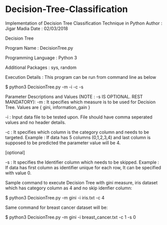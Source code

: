 # Decision-Tree-Classification
Implementation of Decision Tree Classification Technique in Python 
Author : Jigar Madia
Date : 02/03/2018


Decision Tree

Program Name : DecisionTree.py

Programming Language : Python 3

Additional Packages : sys, random

Execution Details : This program can be run from command line as below

$ python3 DecisionTree.py -m <measure> -i <inputFile> -c <categoryColumnIndex> -s <skipColumnIndex>

Parameter Descriptions and Values (NOTE : -s IS OPTIONAL. REST MANDATORY):
-m : It specifies which measure is to be used for Decision Tree.
	 Values are { gini, information_gain }

-i : Input data file to be tested upon. File should have comma seperated values and 		 no header details.

-c : It specifies which column is the category column and needs to be targeted.
	 Example : If data has 5 columns (0,1,2,3,4) and last column is supposed to be predicted the parameter value will be 4.

[optional]

-s : It specifies the Identifier column which needs to be skipped.
	 Example : If data has first column as identifier unique for each row, It can be specified with value 0.

Sample command to execute Decision Tree with gini measure, iris dataset which has category column as 4 and no skip idenfier column:

$ python3 DecisionTree.py -m gini -i iris.txt -c 4

Same command for breast cancer dataset will be:

$ python3 DecisionTree.py -m gini -i breast_cancer.txt -c 1 -s 0

